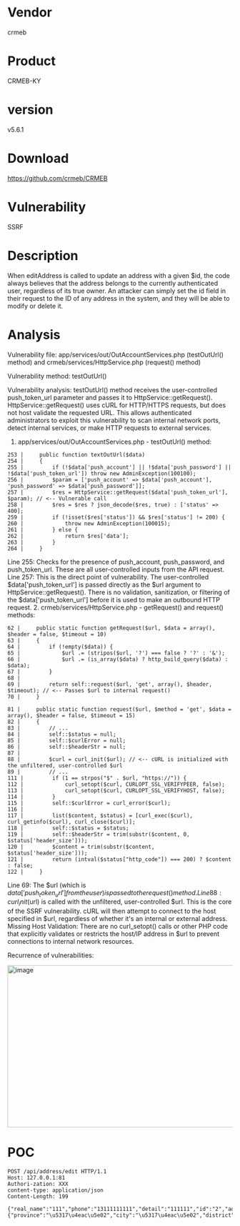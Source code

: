 # Vendor

crmeb

# Product

CRMEB-KY

# version

v5.6.1

# Download 

https://github.com/crmeb/CRMEB

# Vulnerability

SSRF

# Description

When editAddress is called to update an address with a given $id, the code always believes that the address belongs to the currently authenticated user, regardless of its true owner. An attacker can simply set the id field in their request to the ID of any address in the system, and they will be able to modify or delete it.

# Analysis

Vulnerability file: 
app/services/out/OutAccountServices.php (testOutUrl() method) and crmeb/services/HttpService.php (request() method) 

Vulnerability method: testOutUrl() 

Vulnerability analysis: testOutUrl() method receives the user-controlled push_token_url parameter and passes it to HttpService::getRequest(). HttpService::getRequest() uses cURL for HTTP/HTTPS requests, but does not host validate the requested URL. 
This allows authenticated administrators to exploit this vulnerability to scan internal network ports, detect internal services, or make HTTP requests to external services.

1. app/services/out/OutAccountServices.php - testOutUrl() method:
```
253 |     public function textOutUrl($data)
254 |     {
255 |         if (!$data['push_account'] || !$data['push_password'] || !$data['push_token_url']) throw new AdminException(100100);
256 |         $param = ['push_account' => $data['push_account'], 'push_password' => $data['push_password']];
257 |         $res = HttpService::getRequest($data['push_token_url'], $param); // <-- Vulnerable call
258 |         $res = $res ? json_decode($res, true) : ['status' => 400];
259 |         if (!isset($res['status']) && $res['status'] != 200) {
260 |             throw new AdminException(100015);
261 |         } else {
262 |             return $res['data'];
263 |         }
264 |     }
```


Line 255: Checks for the presence of push_account, push_password, and push_token_url. These are all user-controlled inputs from the API request.
Line 257: This is the direct point of vulnerability. The user-controlled $data['push_token_url'] is passed directly as the $url argument to HttpService::getRequest(). There is no validation, sanitization, or filtering of the $data['push_token_url'] before it is used to make an outbound HTTP request.
2. crmeb/services/HttpService.php - getRequest() and request() methods:
```
62 |     public static function getRequest($url, $data = array(), $header = false, $timeout = 10)
63 |     {
64 |         if (!empty($data)) {
65 |             $url .= (stripos($url, '?') === false ? '?' : '&');
66 |             $url .= (is_array($data) ? http_build_query($data) : $data);
67 |         }
68 | 
69 |         return self::request($url, 'get', array(), $header, $timeout); // <-- Passes $url to internal request()
70 |     }
```
```
81 |     public static function request($url, $method = 'get', $data = array(), $header = false, $timeout = 15)
82 |     {
83 |         // ...
84 |         self::$status = null;
85 |         self::$curlError = null;
86 |         self::$headerStr = null;
87 | 
88 |         $curl = curl_init($url); // <-- cURL is initialized with the unfiltered, user-controlled $url
89 |         // ...
111 |         if (1 == strpos("$" . $url, "https://")) {
112 |             curl_setopt($curl, CURLOPT_SSL_VERIFYPEER, false);
113 |             curl_setopt($curl, CURLOPT_SSL_VERIFYHOST, false);
114 |         }
115 |         self::$curlError = curl_error($curl);
116 | 
117 |         list($content, $status) = [curl_exec($curl), curl_getinfo($curl), curl_close($curl)];
118 |         self::$status = $status;
119 |         self::$headerStr = trim(substr($content, 0, $status['header_size']));
120 |         $content = trim(substr($content, $status['header_size']));
121 |         return (intval($status["http_code"]) === 200) ? $content : false;
122 |     }
```

Line 69: The $url (which is $data['push_token_url'] from the user) is passed to the request() method.
Line 88: curl_init($url) is called with the unfiltered, user-controlled $url. This is the core of the SSRF vulnerability. cURL will then attempt to connect to the host specified in $url, regardless of whether it's an internal or external address.
Missing Host Validation: There are no curl_setopt() calls or other PHP code that explicitly validates or restricts the host/IP address in $url to prevent connections to internal network resources.

Recurrence of vulnerabilities:

<img width="1197" height="363" alt="image" src="https://github.com/user-attachments/assets/3c35e093-4d3e-42b7-bbc0-46f6710d1cbb" />


# POC
```
POST /api/address/edit HTTP/1.1
Host: 127.0.0.1:81
Authori-zation: XXX
content-type: application/json
Content-Length: 199

{"real_name":"111","phone":"13111111111","detail":"111111","id":"2","address":{"province":"\u5317\u4eac\u5e02","city":"\u5317\u4eac\u5e02","district":"\u4e1c\u57ce\u533a","city_id":2},"is_default":1}

```
